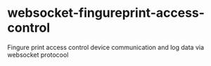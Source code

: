 # websocket-fingureprint-access-control
Fingure print access control device communication and log data via websocket protocool
